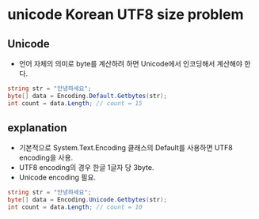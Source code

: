 # unicode Korean UTF8 size problem
## Unicode 
- 언어 자체의 의미로 byte를 계산하려 하면
Unicode에서 인코딩해서 계산해야 한다.  
```csharp
string str = "안녕하세요";
byte[] data = Encoding.Default.Getbytes(str);
int count = data.Length; // count = 15
```

## explanation
- 기본적으로 System.Text.Encoding 클래스의 Default를 사용하면 UTF8 encoding을 사용.  
- UTF8 encoding의 경우 한글 1글자 당 3byte.  
- Unicode encoding 필요.  
```csharp
string str = "안녕하세요";
byte[] data = Encoding.Unicode.Getbytes(str);
int count = data.Length; // count = 10
```


